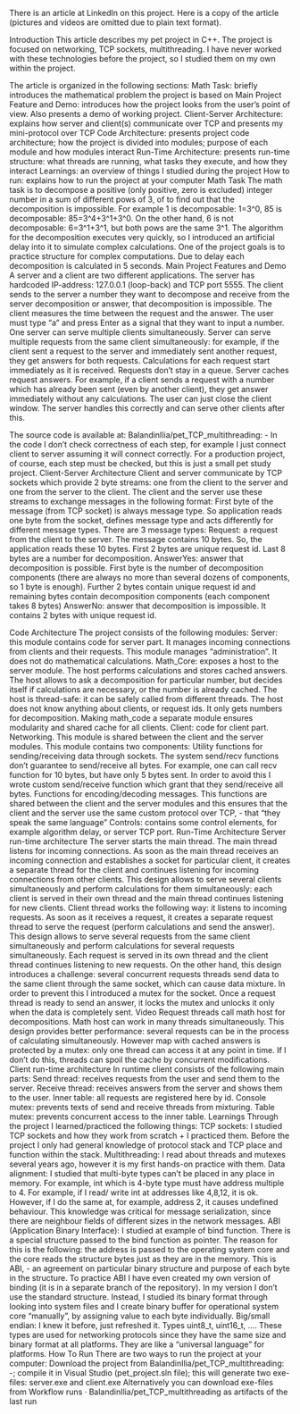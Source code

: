 There is an article at LinkedIn on this project. Here is a copy of the article (pictures and videos are omitted due to plain text format).


Introduction
This article describes my pet project in C++. The project is focused on networking, TCP sockets, multithreading. I have never worked with these technologies before the project, so I studied them on my own within the project.
 
The article is organized in the following sections:
	Math Task: briefly introduces the mathematical problem the project is based on
	Main Project Feature and Demo: introduces how the project looks from the user’s point of view. Also presents a demo of working project.
	Client-Server Architecture: explains how server and client(s) communicate over TCP and presents my mini-protocol over TCP
	Code Architecture: presents project code architecture; how the project is divided into modules; purpose of each module and how modules interact
	Run-Time Architecture: presents run-time structure: what threads are running, what tasks they execute, and how they interact
	Learnings: an overview of things I studied during the project
	How to run: explains how to run the project at your computer
Math Task
The math task is to decompose a positive (only positive, zero is excluded) integer number in a sum of different pows of 3, of to find out that the decomposition is impossible. For example 1 is decomposable: 1=3^0, 85 is decomposable: 85=3^4+3^1+3^0. On the other hand, 6 is not decomposable: 6=3^1+3^1, but both pows are the same 3^1.
The algorithm for the decomposition executes very quickly, so I introduced an artificial delay into it to simulate complex calculations. One of the project goals is to practice structure for complex computations. Due to delay each decomposition is calculated in 5 seconds.
Main Project Features and Demo
	A server and a client are two different applications.
	The server has hardcoded IP-address: 127.0.0.1 (loop-back) and TCP port 5555.
	The client sends to the server a number they want to decompose and receive from the server decomposition or answer, that decomposition is impossible. The client measures the time between the request and the answer.
	The user must type “a” and press Enter as a signal that they want to input a number.
	One server can serve multiple clients simultaneously.
	Server can serve multiple requests from the same client simultaneously: for example, if the client sent a request to the server and immediately sent another request, they get answers for both requests. Calculations for each request start immediately as it is received. Requests don’t stay in a queue.
	Server caches request answers. For example, if a client sends a request with a number which has already been sent (even by another client), they get answer immediately without any calculations.
	The user can just close the client window. The server handles this correctly and can serve other clients after this.

The source code is available at: BalandinIlia/pet_TCP_multithreading: -  In the code I don’t check correctness of each step, for example I just connect client to server assuming it will connect correctly. For a production project, of course, each step must be checked, but this is just a small pet study project.
Client-Server Architecture
Client and server communicate by TCP sockets which provide 2 byte streams: one from the client to the server and one from the server to the client. The client and the server use these streams to exchange messages in the following format:
First byte of the message (from TCP socket) is always message type. So application reads one byte from the socket, defines message type and acts differently for different message types. There are 3 message types:
	Request: a request from the client to the server. The message contains 10 bytes. So, the application reads these 10 bytes. First 2 bytes are unique request id. Last 8 bytes are a number for decomposition.
	AnswerYes: answer that decomposition is possible. First byte is the number of decomposition components (there are always no more than several dozens of components, so 1 byte is enough). Further 2 bytes contain unique request id and remaining bytes contain decomposition components (each component takes 8 bytes)
	AnswerNo: answer that decomposition is impossible. It contains 2 bytes with unique request id.

 
Code Architecture
The project consists of the following modules:
	Server: this module contains code for server part. It manages incoming connections from clients and their requests. This module manages “administration”. It does not do mathematical calculations.
	Math_Core: exposes a host to the server module. The host performs calculations and stores cached answers. The host allows to ask a decomposition for particular number, but decides itself if calculations are necessary, or the number is already cached. The host is thread-safe: it can be safely called from different threads. The host does not know anything about clients, or request ids. It only gets numbers for decomposition. Making math_code a separate module ensures modularity and shared cache for all clients.
	Client: code for client part.
	Networking. This module is shared between the client and the server modules. This module contains two components:
	Utility functions for sending/receiving data through sockets. The system send/recv functions don’t guarantee to send/receive all bytes. For example, one can call recv function for 10 bytes, but have only 5 bytes sent. In order to avoid this I wrote custom send/receive function which grant that they send/receive all bytes.
	Functions for encoding/decoding messages. This functions are shared between the client and the server modules and this ensures that the client and the server use the same custom protocol over TCP, - that “they speak the same language”
	Controls: contains some control elements, for example algorithm delay, or server TCP port.
Run-Time Architecture
Server run-time architecture
The server starts the main thread. The main thread listens for incoming connections. As soon as the main thread receives an incoming connection and establishes a socket for particular client, it creates a separate thread for the client and continues listening for incoming connections from other clients. This design allows to serve several clients simultaneously and perform calculations for them simultaneously: each client is served in their own thread and the main thread continues listening for new clients.
Client thread works the following way: it listens to incoming requests. As soon as it receives a request, it creates a separate request thread to serve the request (perform calculations and send the answer). This design allows to serve several requests from the same client simultaneously and perform calculations for several requests simultaneously. Each request is served in its own thread and the client thread continues listening to new requests. On the other hand, this design introduces a challenge: several concurrent requests threads send data to the same client through the same socket, which can cause data mixture. In order to prevent this I introduced a mutex for the socket. Once a request thread is ready to send an answer, it locks the mutex and unlocks it only when the data is completely sent. 
Video
Request threads call math host for decompositions. Math host can work in many threads simultaneously. This design provides better performance: several requests can be in the process of calculating simultaneously. However map with cached answers is protected by a mutex: only one thread can access it at any point in time. If I don’t do this, threads can spoil the cache by concurrent modifications.
Client run-time architecture
In runtime client consists of the following main parts:
	Send thread: receives requests from the user and send them to the server.
	Receive thread: receives answers from the server and shows them to the user.
	Inner table: all requests are registered here by id.
	Console mutex: prevents texts of send and receive threads from mixturing.
	Table mutex: prevents concurrent access to the inner table.
Learnings
Through the project I learned/practiced the following things:
	TCP sockets: I studied TCP sockets and how they work from scratch + I practiced them. Before the project I only had general knowledge of protocol stack and TCP place and function within the stack.
	Multithreading: I read about threads and mutexes several years ago, however it is my first hands-on practice with them.
	Data alignment: I studied that multi-byte types can’t be placed in any place in memory. For example, int which is 4-byte type must have address multiple to 4. For example, if I read/ write int at addresses like 4,8,12, it is ok. However, if I do the same at, for example, address 2, it causes undefined behaviour. This knowledge was critical for message serialization, since there are neighbour fields of different sizes in the network messages.
	ABI (Application Binary Interface): I studied at example of bind function. There is a special structure passed to the bind function as pointer. The reason for this is the following: the address is passed to the operating system core and the core reads the structure bytes just as they are in the memory. This is ABI, - an agreement on particular binary structure and purpose of each byte in the structure. To practice ABI I have even created my own version of binding (it is in a separate branch of the repository). In my version I don’t use the standard structure. Instead, I studied its binary format through looking into system files and I create binary buffer for operational system core “manually”, by assigning value to each byte individually.
	Big/small endian: I knew it before, just refreshed it.
	Types uint8_t, uint16_t, …. These types are used for networking protocols since they have the same size and binary format at all platforms. They are like a “universal language” for platforms.
How To Run
There are two ways to run the project at your computer:
	Download the project from BalandinIlia/pet_TCP_multithreading: -; compile it in Visual Studio (pet_project.sln file); this will generate two exe-files: server.exe and client.exe
	Alternatively you can download exe-files from Workflow runs · BalandinIlia/pet_TCP_multithreading as artifacts of the last run
